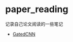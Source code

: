 # paper_reading

记录自己论文阅读的一些笔记

- [GatedCNN](https://github.com/leonhoou/paper_reading/blob/master/Language%20Modeling%20with%20Gated%20Convolutional%20Networks.pdf)
